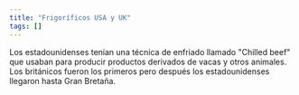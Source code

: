 ```yaml
---
title: "Frigoríficos USA y UK"
tags: []
---
```

Los estadounidenses tenían una técnica de enfriado llamado "Chilled beef" que usaban para producir productos derivados de vacas y otros animales. 
Los británicos fueron los primeros pero después los estadounidenses llegaron hasta Gran Bretaña.
